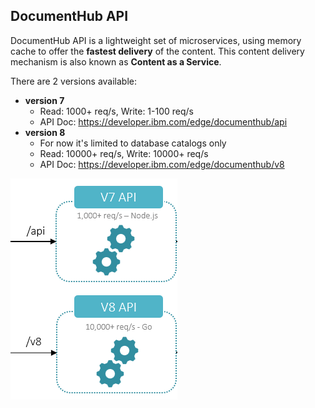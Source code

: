 ## DocumentHub API

DocumentHub API is a lightweight set of microservices, using memory cache to offer the **fastest delivery** of the content. This content delivery mechanism is also known as **Content as a Service**.

There are 2 versions available:
- **version 7**
  - Read: 1000+ req/s, Write: 1-100 req/s
  - API Doc: https://developer.ibm.com/edge/documenthub/api
- **version 8**
  - For now it's limited to database catalogs only
  - Read: 10000+ req/s, Write: 10000+ req/s
  - API Doc: https://developer.ibm.com/edge/documenthub/v8


![API](_attachments/api1.png)
